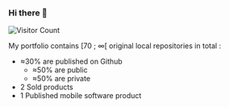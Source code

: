 ### Hi there 👋
![Visitor Count](https://profile-counter.glitch.me/sayfessyd/count.svg)

My portfolio contains [70 ; ∞[ original local repositories in total :
- ≈30% are published on Github
  - ≈50% are public
  - ≈50% are private
- 2 Sold products
- 1 Published mobile software product
